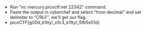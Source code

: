 - Run "nc mercury.picoctf.net 22342" command.
- Paste the output in cyberchef and select "from decimal" and set delimiter to "CRLF", we'll get our flag.
- picoCTF{g00d_k1tty!_n1c3_k1tty!_5fb5e51d}
